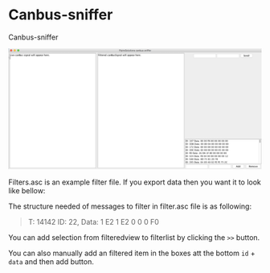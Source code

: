 # Canbus-sniffer
Canbus-sniffer

![png](content/canbussniffer.png)

Filters.asc is an example filter file. If you export data then you want it to look like bellow:

The structure needed of messages to filter in filter.asc file is as following:
>T: 14142 ID: 22, Data: 1 E2 1 E2 0 0 0 F0


You can add selection from filteredview to filterlist by clicking the ``>>`` button. 

You can also manually add an filtered item in the boxes att the bottom ``id`` + ``data`` and then add button.


